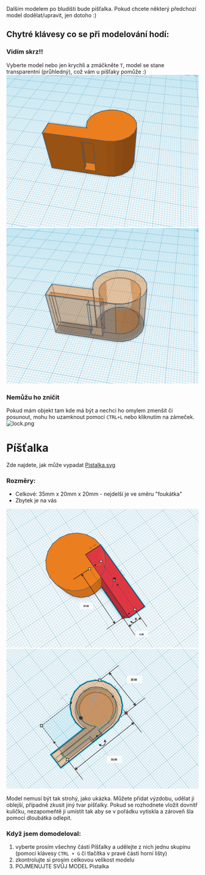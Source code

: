 Dalším modelem po bludišti bude píšťalka. Pokud chcete některý předchozí model dodělat/upravit, jen dotoho :)

Chytré klávesy co se při modelování hodí:
----
### Vidím skrz!!
  Vyberte model nebo jen krychli a zmáčkněte `T`, model se stane transparentní (průhledný), což vám u píšťaky pomůže :)
  ![whistle.png](https://github.com/prasokocka/DDM-3D/blob/master/bin/images/whistle.png)
  ![whistle_t.png](https://github.com/prasokocka/DDM-3D/blob/master/bin/images/whistle_transparent.png)
### Nemůžu ho zničit
  Pokud mám objekt tam kde má být a nechci ho omylem zmenšit či posunout, mohu ho uzamknout pomocí `CTRL+L` nebo kliknutím na zámeček.
  ![lock.png](https://github.com/prasokocka/DDM-3D/blob/master/bin/images/whistle_lock.png)
  
Píšťalka
======
Zde najdete, jak může vypadat [Pistalka.svg](https://github.com/prasokocka/DDM-3D/blob/master/Podklady/9.10.__Pistalka/Pistalka.stl)

### Rozměry:
  * Celkové: 35mm x 20mm x 20mm - nejdelší je ve směru "foukátka"
  * Zbytek je na vás

  ![whistle_que](https://github.com/prasokocka/DDM-3D/blob/master/bin/images/whistle_que.png)
  ![whistle_top](https://github.com/prasokocka/DDM-3D/blob/master/bin/images/whistle_transparent_top.png)
  
Model nemusí být tak strohý, jako ukázka. Můžete přidat výzdobu, udělat ji oblejší, případně zkusit jiný tvar píšťalky. Pokud se
 rozhodnete vložit dovnitř kuličku, nezapomeňtě ji umístit tak aby se v pořádku vytiskla a zároveň šla pomocí dloubátka odlepit.

### Když jsem domodeloval:
  1. vyberte prosím všechny části Píšťalky a udělejte z nich jednu skupinu (pomocí klávesy `CTRL + G` či tlačítka v pravé části horní lišty)
  2. zkontrolujte si prosím celkovou velikost modelu
  3. POJMENUJTE SVŮJ MODEL Pistalka
